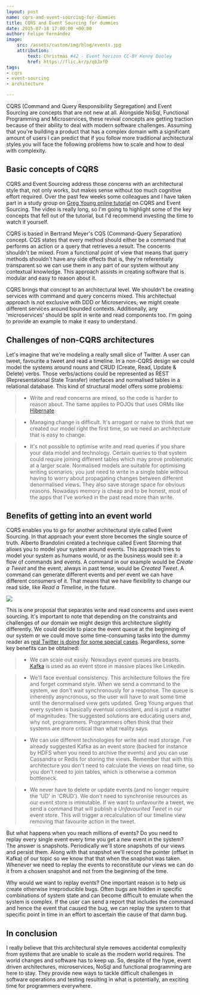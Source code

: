 ```yaml
---
layout: post
name: cqrs-and-event-sourcing-for-dummies
title: CQRS and Event Sourcing for dummies
date: 2015-07-18 17:00:00 +00:00
author: Felipe Fernández
image:
    src: /assets/custom/img/blog/events.jpg
    attribution:
        text: Christmas #42 - Event horizon CC-BY Kenny Dooley
        href: https://flic.kr/p/qbJxfD
tags:
- cqrs
- event-sourcing
- architecture

---
```


CQRS (Command and Query Responsibility Segregation) and Event Sourcing are concepts that are not new at all. Alongside NoSql, Functional Programming and Microservices, these revival concepts are getting traction because of their ability to deal with modern software challenges. Assuming that you're building a product that has a complex domain with a significant amount of users I can predict that if you follow more traditional architectural styles you will face the following problems how to scale and how to deal with complexity.

## Basic concepts of CQRS

CQRS and Event Sourcing address those concerns with an architectural style that, not only works, but makes sense without too much cognitive effort required. Over the past few weeks some colleagues and I have taken part in a study group on [Greg Young online tutorial](http://www.viddler.com/v/dc528842) on CQRS and Event Sourcing. The video is really long, so I'm going to highlight some of the key concepts that fell out of the tutorial, but I'd recommend investing the time to watch it yourself.

CQRS is based in Bertrand Meyer's CQS (Command-Query Separation) concept. CQS states that every method should either be a command that performs an action or a query that retrieves a result. The concerns shouldn't be mixed. From a functional point of view that means that query methods shouldn't have any side effects that is, they're referentially transparent so we can use them in any part of our system without any contextual knowledge. This approach assists in creating software that is modular and easy to reason about it.

CQRS brings that concept to an architectural level. We shouldn't be creating services with command and query concerns mixed. This architectual approach is not exclusive with DDD or Microservices, we might create different services around bounded contexts. Additionally, any 'microservices' should be split in write and read components too. I'm going to provide an example to make it easy to understand.

## Challenges of non-CQRS architectures

Let's imagine that we're modeling a really small slice of Twitter. A user can tweet, favourite a tweet and read a timeline. In a non-CQRS design we could model the systems around nouns and CRUD (Create, Read, Update & Delete) verbs. Those verbs/actions could be represented as REST (Representational State Transfer) interfaces and normalised tables in a relational database. This kind of structural model offers some problems:

> * Write and read concerns are mixed, so the code is harder to reason about. The same applies to POJOs that uses ORMs like [Hibernate](http://hibernate.org/).

> * Managing change is difficult. It's arrogant or naive to think that we created our model right the first time, so we need an architecture that is easy to change.

> * It's not possible to optimise write and read queries if you share your data model and technology. Certain queries to that system could require joining different tables which may prove problematic at a larger scale. Normalised models are suitable for optimising writing scenarios; you just need to write in a single table without having to worry about propagating changes between different denormalised views. They also save storage space for obvious reasons. Nowadays memory is cheap and to be honest, most of the apps that I've worked in the past read more than write.

## Benefits of getting into an event world

CQRS enables you to go for another architectural style called Event Sourcing. In that approach your event store becomes the single source of truth. Alberto Brandolini created a technique called Event Storming that allows you to model your system around events. This approach tries to model your system as humans would, or as the business would see it: a flow of commands and events. A command in our example would be *Create a Tweet* and the event, always in past tense, would be *Created Tweet*. A command can generate different events and per event we can have different consumers of it. That means that we have flexibility to change our read side, like *Read a Timeline*, in the future.

<img src="{{ site.baseurl }}/assets/custom/img/blog/cqrs.jpg" class="img-responsive blog-post-image" />

This is one proposal that separates write and read concerns and uses event sourcing. It's important to note that depending on the constraints and challenges of our domain we might design this architecture slightly differently. We could decide to place the event queue at the beginning of our system or we could move some time-consuming tasks into the dummy reader as [real Twitter is doing for some special cases](http://www.infoq.com/presentations/Twitter-Timeline-Scalability). Regardless, some key benefits can be obtained:

> * We can scale out easily. Nowadays event queues are beasts. [Kafka](http://kafka.apache.org/) is used as an event store in massive places like Linkedin.

> * We'll face eventual consistency. This architecture follows the fire and forget command style. When we send a command to the system, we don't wait synchronously for a response. The queue is inherently asyncronous, so the user will have to wait some time until the denormalised view gets updated. Greg Young argues that every system is basically eventual consistent, and is just a matter of magnitudes. The suggested solutions are educating users and, why not, programmers. Programmers often think that their systems are more critical than what reality says. 

> * We can use different technologies for write and read storage. I've already suggested Kafka as an event store (backed for instance by HDFS when you need to archive the events) and you can use Cassandra or Redis for storing the views. Remember that with this architecture you don't need to calculate the views on read time, so you don't need to join tables, which is otherwise a common bottleneck.

> * We never have to delete or update events (and no longer require the 'UD' in 'CRUD').  We don't need to synchronise resources as our event store is immutable. If we want to unfavourite a tweet, we send a command that will publish a *Unfavourited Tweet* in our event store. This will trigger a recalculation of our timeline view removing that favourite action in the tweet.

But what happens when you reach millions of events? Do you need to replay every single event every time you get a new event in the system? The answer is snapshots. Periodically we'll store snapshots of our views and persist them. Along with that snapshot we'll record the pointer (offset in Kafka) of our topic so we know that that when the snapshot was taken. Whenever we need to replay the events to reconstitute our views we can do it from a chosen snapshot and not from the beginning of the time.

Why would we want to replay events? One important reason is to help us create otherwise irreproducible bugs. Often bugs are hidden in specific combinations of system state and can become difficult to emulate when the system is complex. If the user can send a report that includes the command and hence the event that caused the bug, we can replay the system to that specific point in time in an effort to ascertain the cause of that damn bug.

## In conclusion

I really believe that this architectural style removes accidental complexity from systems that are unable to scale as the modern world requires. The world changes and software has to keep up. So, despite of the hype, event driven architectures, microservices, NoSql and functional programming are here to stay. They provide new ways to tackle difficult challenges in software operations and testing resulting in what is potentially, an exciting time for programmers everywhere.
